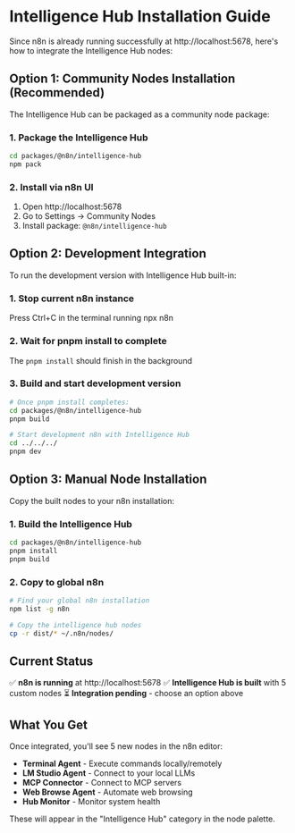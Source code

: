 # Intelligence Hub Installation Guide

Since n8n is already running successfully at http://localhost:5678, here's how to integrate the Intelligence Hub nodes:

## Option 1: Community Nodes Installation (Recommended)

The Intelligence Hub can be packaged as a community node package:

### 1. Package the Intelligence Hub
```bash
cd packages/@n8n/intelligence-hub
npm pack
```

### 2. Install via n8n UI
1. Open http://localhost:5678
2. Go to Settings → Community Nodes
3. Install package: `@n8n/intelligence-hub`

## Option 2: Development Integration

To run the development version with Intelligence Hub built-in:

### 1. Stop current n8n instance
Press Ctrl+C in the terminal running npx n8n

### 2. Wait for pnpm install to complete
The `pnpm install` should finish in the background

### 3. Build and start development version
```bash
# Once pnpm install completes:
cd packages/@n8n/intelligence-hub
pnpm build

# Start development n8n with Intelligence Hub
cd ../../../
pnpm dev
```

## Option 3: Manual Node Installation

Copy the built nodes to your n8n installation:

### 1. Build the Intelligence Hub
```bash
cd packages/@n8n/intelligence-hub
pnpm install
pnpm build
```

### 2. Copy to global n8n
```bash
# Find your global n8n installation
npm list -g n8n

# Copy the intelligence hub nodes
cp -r dist/* ~/.n8n/nodes/
```

## Current Status

✅ **n8n is running** at http://localhost:5678
✅ **Intelligence Hub is built** with 5 custom nodes
⏳ **Integration pending** - choose an option above

## What You Get

Once integrated, you'll see 5 new nodes in the n8n editor:

- **Terminal Agent** - Execute commands locally/remotely
- **LM Studio Agent** - Connect to your local LLMs
- **MCP Connector** - Connect to MCP servers
- **Web Browse Agent** - Automate web browsing
- **Hub Monitor** - Monitor system health

These will appear in the "Intelligence Hub" category in the node palette.

